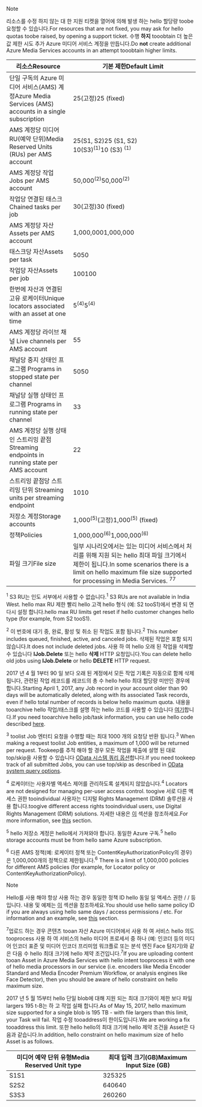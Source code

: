 >[!NOTE]
><span data-ttu-id="c4205-101">리소스를 수정 하지 않는 대 한 지원 티켓을 열어에 의해 발생 하는 hello 할당량 toobe 요청할 수 있습니다.</span><span class="sxs-lookup"><span data-stu-id="c4205-101">For resources that are not fixed, you may ask for hello quotas toobe raised, by opening a support ticket.</span></span> <span data-ttu-id="c4205-102">수행 **하지** tooobtain 더 높은 값 제한 시도 추가 Azure 미디어 서비스 계정을 만듭니다.</span><span class="sxs-lookup"><span data-stu-id="c4205-102">Do **not** create additional Azure Media Services accounts in an attempt tooobtain higher limits.</span></span>

| <span data-ttu-id="c4205-103">리소스</span><span class="sxs-lookup"><span data-stu-id="c4205-103">Resource</span></span> | <span data-ttu-id="c4205-104">기본 제한</span><span class="sxs-lookup"><span data-stu-id="c4205-104">Default Limit</span></span> | 
| --- | --- | 
| <span data-ttu-id="c4205-105">단일 구독의 Azure 미디어 서비스(AMS) 계정</span><span class="sxs-lookup"><span data-stu-id="c4205-105">Azure Media Services (AMS) accounts in a single subscription</span></span> | <span data-ttu-id="c4205-106">25(고정)</span><span class="sxs-lookup"><span data-stu-id="c4205-106">25 (fixed)</span></span> |
| <span data-ttu-id="c4205-107">AMS 계정당 미디어 RU(예약 단위)</span><span class="sxs-lookup"><span data-stu-id="c4205-107">Media Reserved Units (RUs) per AMS account</span></span> |<span data-ttu-id="c4205-108">25(S1, S2)</span><span class="sxs-lookup"><span data-stu-id="c4205-108">25 (S1, S2)</span></span><br/><span data-ttu-id="c4205-109">10(S3)<sup>(1)</sup></span><span class="sxs-lookup"><span data-stu-id="c4205-109">10 (S3) <sup>(1)</sup></span></span> | 
| <span data-ttu-id="c4205-110">AMS 계정당 작업</span><span class="sxs-lookup"><span data-stu-id="c4205-110">Jobs per AMS account</span></span> | <span data-ttu-id="c4205-111">50,000<sup>(2)</sup></span><span class="sxs-lookup"><span data-stu-id="c4205-111">50,000<sup>(2)</sup></span></span> |
| <span data-ttu-id="c4205-112">작업당 연결된 태스크</span><span class="sxs-lookup"><span data-stu-id="c4205-112">Chained tasks per job</span></span> | <span data-ttu-id="c4205-113">30(고정)</span><span class="sxs-lookup"><span data-stu-id="c4205-113">30 (fixed)</span></span> |
| <span data-ttu-id="c4205-114">AMS 계정당 자산</span><span class="sxs-lookup"><span data-stu-id="c4205-114">Assets per AMS account</span></span> | <span data-ttu-id="c4205-115">1,000,000</span><span class="sxs-lookup"><span data-stu-id="c4205-115">1,000,000</span></span>|
| <span data-ttu-id="c4205-116">태스크당 자산</span><span class="sxs-lookup"><span data-stu-id="c4205-116">Assets per task</span></span> | <span data-ttu-id="c4205-117">50</span><span class="sxs-lookup"><span data-stu-id="c4205-117">50</span></span> |
| <span data-ttu-id="c4205-118">작업당 자산</span><span class="sxs-lookup"><span data-stu-id="c4205-118">Assets per job</span></span> | <span data-ttu-id="c4205-119">100</span><span class="sxs-lookup"><span data-stu-id="c4205-119">100</span></span> |
| <span data-ttu-id="c4205-120">한번에 자산과 연결된 고유 로케이터</span><span class="sxs-lookup"><span data-stu-id="c4205-120">Unique locators associated with an asset at one time</span></span> | <span data-ttu-id="c4205-121">5<sup>(4)</sup></span><span class="sxs-lookup"><span data-stu-id="c4205-121">5<sup>(4)</sup></span></span> |
| <span data-ttu-id="c4205-122">AMS 계정당 라이브 채널 </span><span class="sxs-lookup"><span data-stu-id="c4205-122">Live channels per AMS account</span></span> |<span data-ttu-id="c4205-123">5</span><span class="sxs-lookup"><span data-stu-id="c4205-123">5</span></span>|
| <span data-ttu-id="c4205-124">채널당 중지 상태인 프로그램 </span><span class="sxs-lookup"><span data-stu-id="c4205-124">Programs in stopped state per channel</span></span> |<span data-ttu-id="c4205-125">50</span><span class="sxs-lookup"><span data-stu-id="c4205-125">50</span></span>|
| <span data-ttu-id="c4205-126">채널당 실행 상태인 프로그램 </span><span class="sxs-lookup"><span data-stu-id="c4205-126">Programs in running state per channel</span></span> |<span data-ttu-id="c4205-127">3</span><span class="sxs-lookup"><span data-stu-id="c4205-127">3</span></span>|
| <span data-ttu-id="c4205-128">AMS 계정당 실행 상태인 스트리밍 끝점 </span><span class="sxs-lookup"><span data-stu-id="c4205-128">Streaming endpoints in running state per AMS account</span></span>|<span data-ttu-id="c4205-129">2</span><span class="sxs-lookup"><span data-stu-id="c4205-129">2</span></span>|
| <span data-ttu-id="c4205-130">스트리밍 끝점당 스트리밍 단위 </span><span class="sxs-lookup"><span data-stu-id="c4205-130">Streaming units per streaming endpoint</span></span> |<span data-ttu-id="c4205-131">10</span><span class="sxs-lookup"><span data-stu-id="c4205-131">10</span></span> |
| <span data-ttu-id="c4205-132">저장소 계정</span><span class="sxs-lookup"><span data-stu-id="c4205-132">Storage accounts</span></span> | <span data-ttu-id="c4205-133">1,000<sup>(5)</sup>(고정)</span><span class="sxs-lookup"><span data-stu-id="c4205-133">1,000<sup>(5)</sup> (fixed)</span></span> |
| <span data-ttu-id="c4205-134">정책</span><span class="sxs-lookup"><span data-stu-id="c4205-134">Policies</span></span> | <span data-ttu-id="c4205-135">1,000,000<sup>(6)</sup></span><span class="sxs-lookup"><span data-stu-id="c4205-135">1,000,000<sup>(6)</sup></span></span> |
| <span data-ttu-id="c4205-136">파일 크기</span><span class="sxs-lookup"><span data-stu-id="c4205-136">File size</span></span>| <span data-ttu-id="c4205-137">일부 시나리오에서는 있는 미디어 서비스에서 처리를 위해 지원 되는 hello 최대 파일 크기에서 제한이 됩니다.</span><span class="sxs-lookup"><span data-stu-id="c4205-137">In some scenarios there is a limit on hello maximum file size supported for processing in Media Services.</span></span> <span data-ttu-id="c4205-138"><sup>7</sup></span><span class="sxs-lookup"><span data-stu-id="c4205-138"><sup>7</sup></span></span> |
  
<span data-ttu-id="c4205-139"><sup>1</sup> S3 RU는 인도 서부에서 사용할 수 없습니다.</span><span class="sxs-lookup"><span data-stu-id="c4205-139"><sup>1</sup> S3 RUs are not available in India West.</span></span> <span data-ttu-id="c4205-140">hello max RU 제한 빨리 hello 고객 hello 형식 (예: S2 tooS1)에서 변경 되 면 다시 설정 합니다.</span><span class="sxs-lookup"><span data-stu-id="c4205-140">hello max RU limits get reset if hello customer changes hello type (for example, from S2 tooS1).</span></span> 

<span data-ttu-id="c4205-141"><sup>2</sup> 이 번호에 대기 중, 완료, 활성 및 취소 된 작업도 포함 됩니다.</span><span class="sxs-lookup"><span data-stu-id="c4205-141"><sup>2</sup> This number includes queued, finished, active, and canceled jobs.</span></span> <span data-ttu-id="c4205-142">삭제된 작업은 포함 되지 않습니다.</span><span class="sxs-lookup"><span data-stu-id="c4205-142">It does not include deleted jobs.</span></span> <span data-ttu-id="c4205-143">사용 하 여 hello 오래 된 작업을 삭제할 수 있습니다 **IJob.Delete** 또는 hello **삭제** HTTP 요청입니다.</span><span class="sxs-lookup"><span data-stu-id="c4205-143">You can delete hello old jobs using **IJob.Delete** or hello **DELETE** HTTP request.</span></span>

<span data-ttu-id="c4205-144">2017 년 4 월 1부터 90 일 보다 오래 된 계정에서 모든 작업 기록은 자동으로 함께 삭제 됩니다, 관련된 작업 레코드를 레코드의 총 수 hello hello 최대 할당량 미만인 경우에 합니다.</span><span class="sxs-lookup"><span data-stu-id="c4205-144">Starting April 1, 2017, any Job record in your account older than 90 days will be automatically deleted, along with its associated Task records, even if hello total number of records is below hello maximum quota.</span></span> <span data-ttu-id="c4205-145">내용을 tooarchive hello 작업/태스크를 설명 하는 hello 코드를 사용할 수 있습니다 [여기](../articles/media-services/media-services-dotnet-manage-entities.md)합니다.</span><span class="sxs-lookup"><span data-stu-id="c4205-145">If you need tooarchive hello job/task information, you can use hello code described [here](../articles/media-services/media-services-dotnet-manage-entities.md).</span></span>

<span data-ttu-id="c4205-146"><sup>3</sup> toolist Job 엔터티 요청을 수행할 때는 최대 1000 개의 요청당 반환 됩니다.</span><span class="sxs-lookup"><span data-stu-id="c4205-146"><sup>3</sup> When making a request toolist Job entities, a maximum of 1,000 will be returned per request.</span></span> <span data-ttu-id="c4205-147">Tookeep를 추적 해야 할 경우 모든 작업을 제출에 설명 된 대로 top/skip을 사용할 수 있습니다 [OData 시스템 쿼리 옵션](http://msdn.microsoft.com/library/gg309461.aspx)합니다.</span><span class="sxs-lookup"><span data-stu-id="c4205-147">If you need tookeep track of all submitted Jobs, you can use top/skip as described in [OData system query options](http://msdn.microsoft.com/library/gg309461.aspx).</span></span>

<span data-ttu-id="c4205-148"><sup>4</sup> 로케이터는 사용자별 액세스 제어를 관리하도록 설계되지 않았습니다.</span><span class="sxs-lookup"><span data-stu-id="c4205-148"><sup>4</sup> Locators are not designed for managing per-user access control.</span></span> <span data-ttu-id="c4205-149">toogive 서로 다른 액세스 권한 tooindividual 사용자는 디지털 Rights Management (DRM) 솔루션을 사용 합니다.</span><span class="sxs-lookup"><span data-stu-id="c4205-149">toogive different access rights tooindividual users, use Digital Rights Management (DRM) solutions.</span></span> <span data-ttu-id="c4205-150">자세한 내용은 [이](../articles/media-services/media-services-content-protection-overview.md) 섹션을 참조하세요.</span><span class="sxs-lookup"><span data-stu-id="c4205-150">For more information, see [this](../articles/media-services/media-services-content-protection-overview.md) section.</span></span>

<span data-ttu-id="c4205-151"><sup>5</sup> hello 저장소 계정은 hello에서 가져와야 합니다. 동일한 Azure 구독.</span><span class="sxs-lookup"><span data-stu-id="c4205-151"><sup>5</sup> hello storage accounts must be from hello same Azure subscription.</span></span>

<span data-ttu-id="c4205-152"><sup>6</sup> 다른 AMS 정책(예: 로케이터 정책 또는 ContentKeyAuthorizationPolicy의 경우)은 1,000,000개의 정책으로 제한됩니다.</span><span class="sxs-lookup"><span data-stu-id="c4205-152"><sup>6</sup> There is a limit of 1,000,000 policies for different AMS policies (for example, for Locator policy or ContentKeyAuthorizationPolicy).</span></span> 

>[!NOTE]
> <span data-ttu-id="c4205-153">Hello를 사용 해야 항상 사용 하는 경우 동일한 정책 ID hello 동일 일 액세스 권한 / / 등입니다. 내용 및 예제는 [이](../articles/media-services/media-services-dotnet-manage-entities.md#limit-access-policies) 섹션을 참조하세요.</span><span class="sxs-lookup"><span data-stu-id="c4205-153">You should use hello same policy ID if you are always using hello same days / access permissions / etc. For information and an example, see [this](../articles/media-services/media-services-dotnet-manage-entities.md#limit-access-policies) section.</span></span>

<span data-ttu-id="c4205-154"><sup>7</sup>업로드 하는 경우 콘텐츠 tooan 자산 Azure 미디어에서 사용 하 여 서비스 hello 의도 tooprocess 사용 하 여 서비스의 hello 미디어 프로세서 중 하나 (예: 인코더 등의 미디어 인코더 표준 및 미디어 인코더 프리미엄 워크플로 또는 분석 엔진 Face 탐지기)와 같은 다음 수 hello 최대 크기에 hello 제약 조건입니다.</span><span class="sxs-lookup"><span data-stu-id="c4205-154"><sup>7</sup>If you are uploading content tooan Asset in Azure Media Services with hello intent tooprocess it with one of hello media processors in our service (i.e. encoders like Media Encoder Standard and Media Encoder Premium Workflow, or analysis engines like Face Detector), then you should be aware of hello constraint on hello maximum size.</span></span> 

<span data-ttu-id="c4205-155">2017 년 5 월 15부터 hello 단일 blob에 대해 지원 되는 최대 크기와이 제한 보다 파일 largers 195 t-B는 하 고 작업 실패 합니다.</span><span class="sxs-lookup"><span data-stu-id="c4205-155">As of May 15, 2017, hello maximum size supported for a single blob is 195 TB - with file largers than this limit, your Task will fail.</span></span> <span data-ttu-id="c4205-156">작업 수정 tooaddress이 한이도입니다.</span><span class="sxs-lookup"><span data-stu-id="c4205-156">We are working a fix tooaddress this limit.</span></span> <span data-ttu-id="c4205-157">또한 hello hello의 최대 크기에 hello 제약 조건을 Asset은 다음과 같습니다.</span><span class="sxs-lookup"><span data-stu-id="c4205-157">In addition, hello constraint on hello maximum size of hello Asset is as follows.</span></span>

| <span data-ttu-id="c4205-158">미디어 예약 단위 유형</span><span class="sxs-lookup"><span data-stu-id="c4205-158">Media Reserved Unit type</span></span> | <span data-ttu-id="c4205-159">최대 입력 크기(GB)</span><span class="sxs-lookup"><span data-stu-id="c4205-159">Maximum Input Size (GB)</span></span>| 
| --- | --- | 
|<span data-ttu-id="c4205-160">S1</span><span class="sxs-lookup"><span data-stu-id="c4205-160">S1</span></span> | <span data-ttu-id="c4205-161">325</span><span class="sxs-lookup"><span data-stu-id="c4205-161">325</span></span>|
|<span data-ttu-id="c4205-162">S2</span><span class="sxs-lookup"><span data-stu-id="c4205-162">S2</span></span> | <span data-ttu-id="c4205-163">640</span><span class="sxs-lookup"><span data-stu-id="c4205-163">640</span></span>|
|<span data-ttu-id="c4205-164">S3</span><span class="sxs-lookup"><span data-stu-id="c4205-164">S3</span></span> | <span data-ttu-id="c4205-165">260</span><span class="sxs-lookup"><span data-stu-id="c4205-165">260</span></span>|
